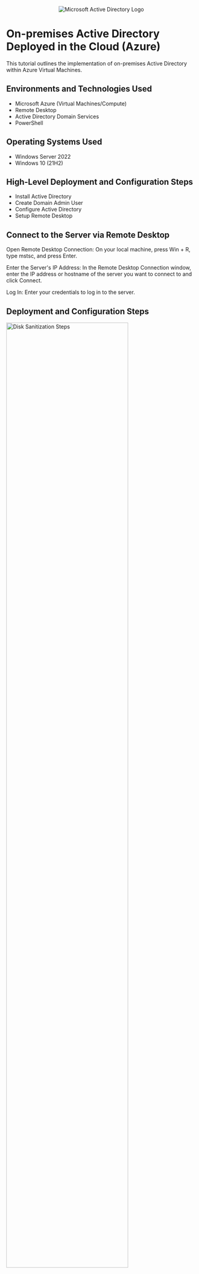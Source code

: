 <p align="center">
<img src="https://i.imgur.com/pU5A58S.png" alt="Microsoft Active Directory Logo"/>
</p>

<h1>On-premises Active Directory Deployed in the Cloud (Azure)</h1>
This tutorial outlines the implementation of on-premises Active Directory within Azure Virtual Machines.<br />


<h2>Environments and Technologies Used</h2>

- Microsoft Azure (Virtual Machines/Compute)
- Remote Desktop
- Active Directory Domain Services
- PowerShell

<h2>Operating Systems Used </h2>

- Windows Server 2022
- Windows 10 (21H2)

<h2>High-Level Deployment and Configuration Steps</h2>

- Install Active Directory
- Create Domain Admin User
- Configure Active Directory
- Setup Remote Desktop

<h2>Connect to the Server via Remote Desktop</h2>


Open Remote Desktop Connection: On your local machine, press Win + R, type mstsc, and press Enter.

Enter the Server's IP Address: In the Remote Desktop Connection window, enter the IP address or hostname of the server you want to connect to and click Connect.

Log In: Enter your credentials to log in to the server.

<h2>Deployment and Configuration Steps</h2>

<p>
<img src="https://i.imgur.com/0W2jNdX.png" height="80%" width="80%" alt="Disk Sanitization Steps"/>
</p>
<p>
Open Server Manager: Click on the Start menu, then select Server Manager.

Add Roles and Features: In Server Manager, click on "Add Roles and Features".

Role-based or feature-based installation: Select this option and click Next.

Select the server: Choose the server you want to install AD DS on and click Next.

Select server roles: Check the box for "Active Directory Domain Services" and click Next.

Add features: Click "Add Features" when prompted, then click Next.

Confirm installation selections: Review the selections and click Install.
<br />

<p>
<img src="https://i.imgur.com/W4wHbmB.png" height="80%" width="80%" alt="Disk Sanitization Steps"/>
</p>
<p>
Open the AD DS Configuration Wizard: After the installation completes, click on the flag icon in Server Manager and select "Promote this server to a domain controller".

Deployment Configuration: Choose "Add a new forest" and enter a root domain name (e.g., example.com).

Domain Controller Options: Select the forest and domain functional levels, and set a Directory Services Restore Mode (DSRM) password.

DNS Options: Click Next (you might see a warning about DNS delegation, which you can ignore for now).

Additional Options: Verify the NetBIOS name and click Next.

Paths: Specify the locations for the AD database, log files, and SYSVOL folder, or leave the defaults and click Next.

Review Options: Review your selections and click Next.

Prerequisites Check: The wizard will run a prerequisites check. Once it passes, click Install.
</p>
<br />

<p>
<img src="https://i.imgur.com/itJLPQ6.png" height="80%" width="80%" alt="Disk Sanitization Steps"/>
</p>
<p>
Open Active Directory Users and Computers: After the server restarts, open Server Manager, go to Tools, and select "Active Directory Users and Computers".

Create Organizational Units (OUs): Right-click your domain, select New > Organizational Unit, and name it (e.g., "Users").

Create Users: Right-click the OU you created, select New > User, and fill in the details.

Create Groups: Right-click the OU, select New > Group, and name it
Add Computers to the Domain: On client machines, go to System Properties, click "Change settings" under Computer name, domain, and workgroup settings, and join the domain.

Assign Permissions: Use Active Directory Users and Computers to assign users to groups and set permissions.
</p>
<br />
